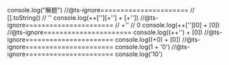 
console.log("解题")
//@ts-ignore======================
// [].toString() // ''
console.log(++[''][+''] + [+''])
//@ts-ignore======================
// +'' // 0
console.log(++[''][0] + [0])
//@ts-ignore======================
console.log((++'') + [0])
//@ts-ignore======================
console.log((+0) + [0])
//@ts-ignore======================
console.log(1 + '0')
//@ts-ignore======================
console.log('10')
